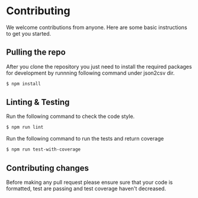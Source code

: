 
# Contributing

We welcome contributions from anyone.
Here are some basic instructions to get you started.

## Pulling the repo

After you clone the repository you just need to install the required packages for development by runnning following command under json2csv dir.

```bash
$ npm install
```

## Linting & Testing

Run the following command to check the code style.

```bash
$ npm run lint
```

Run the following command to run the tests and return coverage

```bash
$ npm run test-with-coverage
```

## Contributing changes

Before making any pull request please ensure sure that your code is formatted, test are passing and test coverage haven't decreased.
